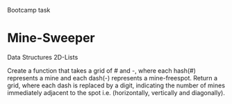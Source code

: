 
Bootcamp task

# Mine-Sweeper
Data Structures 2D-Lists

Create a function that takes a grid of # and -, where each hash(#) represents a mine and each dash(-) represents a mine-freespot.
Return a grid, where each dash is replaced by a digit, indicating the number of mines immediately adjacent to the spot 
i.e. (horizontally, vertically and diagonally).
